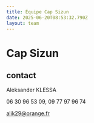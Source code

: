 ```yaml
---
title: Équipe Cap Sizun
date: 2025-06-20T08:53:32.790Z
layout: team
---
```


# Cap Sizun



## contact 

Aleksander KLESSA

06 30 96 53 09, 09 77 97 96 74

alik29@orange.fr

